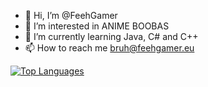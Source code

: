 - 👋 Hi, I’m @FeehGamer
- 👀 I’m interested in ANIME BOOBAS
- 🌱 I’m currently learning Java, C# and C++
- 📫 How to reach me bruh@feehgamer.eu



[![Top Languages](https://github-readme-stats.vercel.app/api/top-langs/?username=FeehGamer)](https://github.com/anuraghazra/github-readme-stats)
